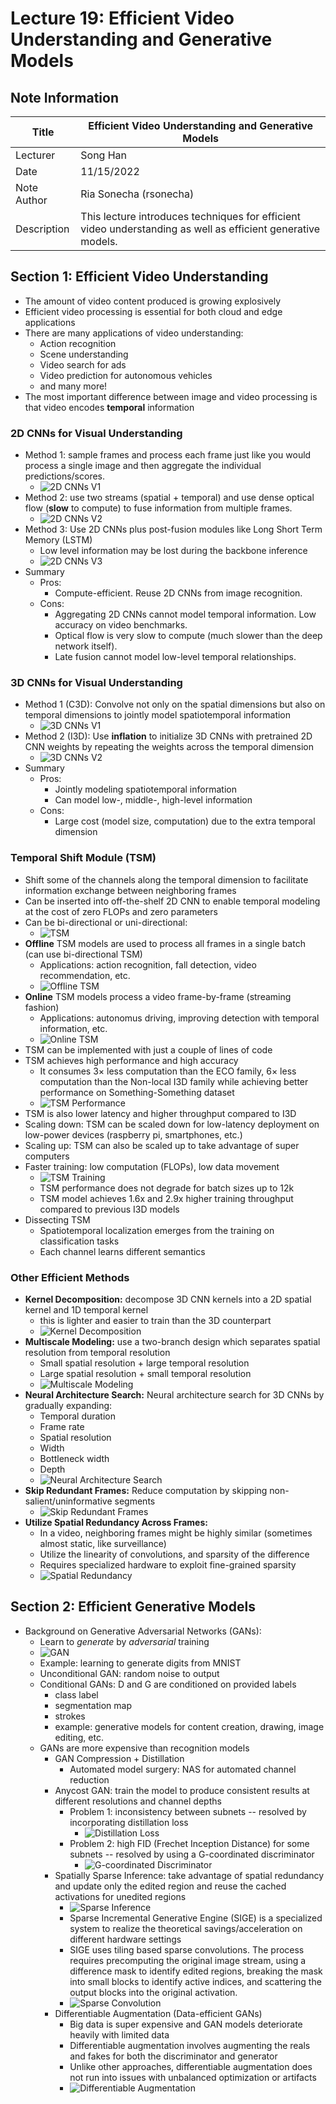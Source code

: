 # Lecture 19: Efficient Video Understanding and Generative Models

## Note Information

| Title       | Efficient Video Understanding and Generative Models                                                                                            |
|-------------|-----------------------------------------------------------------------------------------------------------------|
| Lecturer    | Song Han                                                                                                        |
| Date        | 11/15/2022                                                                                                      |
| Note Author | Ria Sonecha (rsonecha)                                                                                       |
| Description | This lecture introduces techniques for efficient video understanding as well as efficient generative models.|

## Section 1: Efficient Video Understanding
- The amount of video content produced is growing explosively
- Efficient video processing is essential for both cloud and edge applications
- There are many applications of video understanding:
  - Action recognition
  - Scene understanding
  - Video search for ads
  - Video prediction for autonomous vehicles
  - and many more!
- The most important difference between image and video processing is that video encodes **temporal** information
### 2D CNNs for Visual Understanding
- Method 1: sample frames and process each frame just like you would process a single image and then aggregate the individual predictions/scores.
  - ![2D CNNs V1](figures/lecture-19/rsonecha/2D_CNNs_V1.png)
- Method 2: use two streams (spatial + temporal) and use dense optical flow (**slow** to compute) to fuse information from multiple frames.
  - ![2D CNNs V2](figures/lecture-19/rsonecha/2D_CNNs_V2.png)
- Method 3: Use 2D CNNs plus post-fusion modules like Long Short Term Memory (LSTM)
  - Low level information may be lost during the backbone inference
  - ![2D CNNs V3](figures/lecture-19/rsonecha/2D_CNNs_V3.png)
- Summary
  - Pros:
    - Compute-efficient. Reuse 2D CNNs from image recognition.
  - Cons:
    - Aggregating 2D CNNs cannot model temporal information. Low accuracy on video benchmarks.
    - Optical flow is very slow to compute (much slower than the deep network itself).
    - Late fusion cannot model low-level temporal relationships.
### 3D CNNs for Visual Understanding
- Method 1 (C3D): Convolve not only on the spatial dimensions but also on temporal dimensions to jointly model spatiotemporal information
  - ![3D CNNs V1](figures/lecture-19/rsonecha/3D_CNNs_V1.png)
- Method 2 (I3D): Use **inflation** to initialize 3D CNNs with pretrained 2D CNN weights by repeating the weights across the temporal dimension
  - ![3D CNNs V2](figures/lecture-19/rsonecha/3D_CNNs_V2.png)
- Summary
  - Pros:
    - Jointly modeling spatiotemporal information
    - Can model low-, middle-, high-level information
  - Cons:
    - Large cost (model size, computation) due to the extra temporal dimension
### Temporal Shift Module (TSM)
- Shift some of the channels along the temporal dimension to facilitate information exchange between neighboring frames
- Can be inserted into off-the-shelf 2D CNN to enable temporal modeling at the cost of zero FLOPs and zero parameters
- Can be bi-directional or uni-directional:
  - ![TSM](figures/lecture-19/rsonecha/TSM.png)
- **Offline** TSM models are used to process all frames in a single batch (can use bi-directional TSM)
  - Applications: action recognition, fall detection, video recommendation, etc.
  - ![Offline TSM](figures/lecture-19/rsonecha/offline_TSM.png)
- **Online** TSM models process a video frame-by-frame (streaming fashion)
  - Applications: autonomus driving, improving detection with temporal information, etc.
  - ![Online TSM](figures/lecture-19/rsonecha/online_TSM.png)
- TSM can be implemented with just a couple of lines of code
- TSM achieves high performance and high accuracy
  - It consumes 3× less computation than the ECO family, 6× less computation than the Non-local I3D family while achieving better performance on Something-Something dataset
  - ![TSM Performance](figures/lecture-19/rsonecha/TSM_performance.png)
- TSM is also lower latency and higher throughput compared to I3D
- Scaling down: TSM can be scaled down for low-latency deployment on low-power devices (raspberry pi, smartphones, etc.)
- Scaling up: TSM can also be scaled up to take advantage of super computers
- Faster training: low computation (FLOPs), low data movement
  - ![TSM Training](figures/lecture-19/rsonecha/TSM_training.png)
  - TSM performance does not degrade for batch sizes up to 12k
  - TSM model achieves 1.6x and 2.9x higher training throughput compared to previous I3D models
- Dissecting TSM
  - Spatiotemporal localization emerges from the training on classification tasks
  - Each channel learns different semantics
### Other Efficient Methods
- **Kernel Decomposition:** decompose 3D CNN kernels into a 2D spatial kernel and 1D temporal kernel
  - this is lighter and easier to train than the 3D counterpart
  - ![Kernel Decomposition](figures/lecture-19/rsonecha/kernel_decomp.png)
- **Multiscale Modeling:** use a two-branch design which separates spatial resolution from temporal resolution
  - Small spatial resolution + large temporal resolution
  - Large spatial resolution + small temporal resolution
  - ![Multiscale Modeling](figures/lecture-19/rsonecha/multiscale_modeling.png)
- **Neural Architecture Search:** Neural architecture search for 3D CNNs by gradually expanding:
  - Temporal duration
  - Frame rate
  - Spatial resolution
  - Width
  - Bottleneck width
  - Depth
  - ![Neural Architecture Search](figures/lecture-19/rsonecha/NAS.png)
- **Skip Redundant Frames:** Reduce computation by skipping non-salient/uninformative segments
  - ![Skip Redundant Frames](figures/lecture-19/rsonecha/skip_frames.png)
- **Utilize Spatial Redundancy Across Frames:**
  - In a video, neighboring frames might be highly similar (sometimes almost static, like surveillance)
  - Utilize the linearity of convolutions, and sparsity of the difference
  - Requires specialized hardware to exploit fine-grained sparsity
  - ![Spatial Redundancy](figures/lecture-19/rsonecha/spatial_redundancy.png)
## Section 2: Efficient Generative Models
- Background on Generative Adversarial Networks (GANs):
  - Learn to *generate* by *adversarial* training
  - ![GAN](figures/lecture-19/rsonecha/GAN.png)
  - Example: learning to generate digits from MNIST
  - Unconditional GAN: random noise to output
  - Conditional GANs: D and G are conditioned on provided labels
    - class label
    - segmentation map
    - strokes
    - example: generative models for content creation, drawing, image editing, etc.
  - GANs are more expensive than recognition models
      - GAN Compression + Distillation
        - Automated model surgery: NAS for automated channel reduction
      - Anycost GAN: train the model to produce consistent results at different resolutions and channel depths
        - Problem 1: inconsistency between subnets -- resolved by incorporating distillation loss
          - ![Distillation Loss](figures/lecture-19/rsonecha/dist_loss.png)
        - Problem 2: high FID (Frechet Inception Distance) for some subnets -- resolved by using a G-coordinated discriminator
          - ![G-coordinated Discriminator](figures/lecture-19/rsonecha/G_coord.png)
      - Spatially Sparse Inference: take advantage of spatial redundancy and update only the edited region and reuse the cached activations for unedited regions
        - ![Sparse Inference](figures/lecture-19/rsonecha/sparse_inference.png)
        - Sparse Incremental Generative Engine (SIGE) is a specialized system to realize the theoretical savings/acceleration on different hardware settings
        - SIGE uses tiling based sparse convolutions. The process requires precomputing the original image stream, using a difference mask to identify edited regions, breaking the mask into small blocks to identify active indices, and scattering the output blocks into the original activation.
        - ![Sparse Convolution](figures/lecture-19/rsonecha/sparse_conv.png)
      - Differentiable Augmentation (Data-efficient GANs)
        - Big data is super expensive and GAN models deteriorate heavily with limited data
        - Differentiable augmentation involves augmenting the reals and fakes for both the discriminator and generator
        - Unlike other approaches, differentiable augmentation does not run into issues with unbalanced optimization or artifacts
        - ![Differentiable Augmentation](figures/lecture-19/rsonecha/diff_aug.png)
